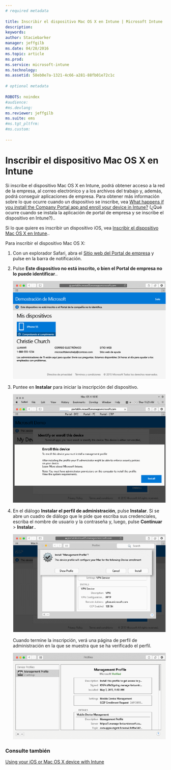 ```yaml
---
# required metadata

title: Inscribir el dispositivo Mac OS X en Intune | Microsoft Intune
description:
keywords:
author: Staciebarker
manager: jeffgilb
ms.date: 04/28/2016
ms.topic: article
ms.prod:
ms.service: microsoft-intune
ms.technology:
ms.assetid: 58eb0e7a-1321-4c66-a281-88fb01e72c1c

# optional metadata

ROBOTS: noindex
#audience:
#ms.devlang:
ms.reviewer: jeffgilb
ms.suite: ems
#ms.tgt_pltfrm:
#ms.custom:

---
```



# Inscribir el dispositivo Mac OS X en Intune

Si inscribe el dispositivo Mac OS X en Intune, podrá obtener acceso a la red de la empresa, al correo electrónico y a los archivos del trabajo y, además, podrá conseguir aplicaciones de empresa. Para obtener más información sobre lo que ocurre cuando un dispositivo se inscribe, vea [What happens if you install the Company Portal app and enroll your device in Intune?](what-happens-if-you-install-the-company-portal-app-and-enroll-your-device-in-intune-ios.md) (¿Qué ocurre cuando se instala la aplicación de portal de empresa y se inscribe el dispositivo en Intune?)..

Si lo que quiere es inscribir un dispositivo iOS, vea [Inscribir el dispositivo Mac OS X en Intune](enroll-your-device-in-intune-ios.md)..


Para inscribir el dispositivo Mac OS X:

1.  Con un explorador Safari, abra el [Sitio web del Portal de empresa](https://portal.manage.microsoft.com) y pulse en la barra de notificación.

2.  Pulse **Este dispositivo no está inscrito, o bien el Portal de empresa no lo puede identificar**..

    ![device-not-enrolled](./media/1-macosx-enroll-tap-enroll.png) 

3.  Puntee en **Instalar** para iniciar la inscripción del dispositivo.

    ![tap-install-to-enroll](./media/2-macosx-enroll--install-button.png) 

4.  En el diálogo **Instalar el perfil de administración**, pulse **Instalar**. Si se abre un cuadro de diálogo que le pide que escriba sus credenciales, escriba el nombre de usuario y la contraseña y, luego, pulse **Continuar** &gt; **Instalar**..

    ![install-management-profile](./media/3-macosx-enroll-tap-install.png) 

    Cuando termine la inscripción, verá una página de perfil de administración en la que se muestra que se ha verificado el perfil.

    ![management-profile-verified](./media/4-macosx-enroll-done.png) 

### Consulte también
[Using your iOS or Mac OS X device with Intune](using-your-ios-or-mac-os-x-device-with-intune.md)

<!--HONumber=May16_HO1-->


